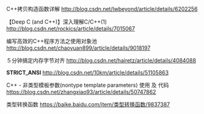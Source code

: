 

C++拷贝构造函数详解
http://blog.csdn.net/lwbeyond/article/details/6202256


【Deep C (and C++)】深入理解C/C++(1)
http://blog.csdn.net/rockics/article/details/7015067


编写高效的C++程序方法之使用对象池
http://blog.csdn.net/chaoyuan899/article/details/9018197

５分钟搞定内存字节对齐
http://blog.csdn.net/hairetz/article/details/4084088


__STRICT_ANSI__
http://blog.csdn.net/10km/article/details/51105863

C++ - 非类型模板参数(nontype template parameters) 使用 及 代码
https://blog.csdn.net/zhangxiao93/article/details/50747862


类型转换函数
https://baike.baidu.com/item/类型转换函数/9837387